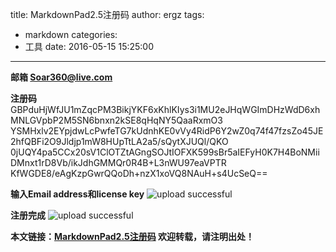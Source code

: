title: MarkdownPad2.5注册码
author: ergz
tags:
  - markdown
categories:
  - 工具
date: 2016-05-15 15:25:00
---
**邮箱 Soar360@live.com**

**注册码**
GBPduHjWfJU1mZqcPM3BikjYKF6xKhlKIys3i1MU2eJHqWGImDHzWdD6xhMNLGVpbP2M5SN6bnxn2kSE8qHqNY5QaaRxmO3
YSMHxlv2EYpjdwLcPwfeTG7kUdnhKE0vVy4RidP6Y2wZ0q74f47fzsZo45JE2hfQBFi2O9Jldjp1mW8HUpTtLA2a5/sQytXJUQl/QKO
0jUQY4pa5CCx20sV1ClOTZtAGngSOJtIOFXK599sBr5aIEFyH0K7H4BoNMiiDMnxt1rD8Vb/ikJdhGMMQr0R4B+L3nWU97eaVPTR
KfWGDE8/eAgKzpGwrQQoDh+nzX1xoVQ8NAuH+s4UcSeQ==

<!--more-->
**输入Email address和license key**
![upload successful](/images/markdown_201912251552.png)

**注册完成**
![upload successful](/images/markdown_201912251554.png)

**本文链接：[MarkdownPad2.5注册码](http://www.ergzcode.com/2016/05/15/markdownpad2.5-license-key.html)
欢迎转载，请注明出处！**